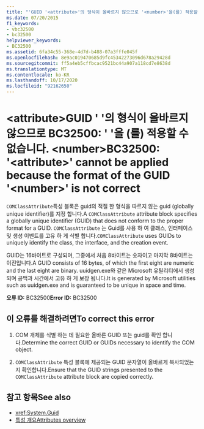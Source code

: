 ```yaml
---
title: "'GUID '<attribute>'의 형식이 올바르지 않으므로 '<number>'을(를) 적용할 수 없습니다."
ms.date: 07/20/2015
f1_keywords:
- vbc32500
- bc32500
helpviewer_keywords:
- BC32500
ms.assetid: 6fa34c55-368e-4d7d-b488-07a3fffe045f
ms.openlocfilehash: 8e9ac019470685d9fc45342273096d678a29428d
ms.sourcegitcommit: ff5a4eb5cffbcac9521bc44a907a118cd7e8638d
ms.translationtype: MT
ms.contentlocale: ko-KR
ms.lasthandoff: 10/17/2020
ms.locfileid: "92162650"
---
```

# <a name="bc32500-attribute-cannot-be-applied-because-the-format-of-the-guid-number-is-not-correct"></a><span data-ttu-id="55988-102">\<attribute>GUID ' '의 형식이 올바르지 않으므로 BC32500: ' '을 (를) 적용할 수 없습니다. \<number></span><span class="sxs-lookup"><span data-stu-id="55988-102">BC32500: '\<attribute>' cannot be applied because the format of the GUID '\<number>' is not correct</span></span>

<span data-ttu-id="55988-103">`COMClassAttribute`특성 블록은 guid의 적절 한 형식을 따르지 않는 guid (globally unique identifier)를 지정 합니다.</span><span class="sxs-lookup"><span data-stu-id="55988-103">A `COMClassAttribute` attribute block specifies a globally unique identifier (GUID) that does not conform to the proper format for a GUID.</span></span> <span data-ttu-id="55988-104">`COMClassAttribute` 는 Guid를 사용 하 여 클래스, 인터페이스 및 생성 이벤트를 고유 하 게 식별 합니다.</span><span class="sxs-lookup"><span data-stu-id="55988-104">`COMClassAttribute` uses GUIDs to uniquely identify the class, the interface, and the creation event.</span></span>

 <span data-ttu-id="55988-105">GUID는 16바이트로 구성되며, 그중에서 처음 8바이트는 숫자이고 마지막 8바이트는 이진입니다.</span><span class="sxs-lookup"><span data-stu-id="55988-105">A GUID consists of 16 bytes, of which the first eight are numeric and the last eight are binary.</span></span> <span data-ttu-id="55988-106">uuidgen.exe와 같은 Microsoft 유틸리티에서 생성 되며 공백과 시간에서 고유 하 게 보장 됩니다.</span><span class="sxs-lookup"><span data-stu-id="55988-106">It is generated by Microsoft utilities such as uuidgen.exe and is guaranteed to be unique in space and time.</span></span>

 <span data-ttu-id="55988-107">**오류 ID:** BC32500</span><span class="sxs-lookup"><span data-stu-id="55988-107">**Error ID:** BC32500</span></span>

## <a name="to-correct-this-error"></a><span data-ttu-id="55988-108">이 오류를 해결하려면</span><span class="sxs-lookup"><span data-stu-id="55988-108">To correct this error</span></span>

1. <span data-ttu-id="55988-109">COM 개체를 식별 하는 데 필요한 올바른 GUID 또는 guid를 확인 합니다.</span><span class="sxs-lookup"><span data-stu-id="55988-109">Determine the correct GUID or GUIDs necessary to identify the COM object.</span></span>

2. <span data-ttu-id="55988-110">`COMClassAttribute` 특성 블록에 제공되는 GUID 문자열이 올바르게 복사되었는지 확인합니다.</span><span class="sxs-lookup"><span data-stu-id="55988-110">Ensure that the GUID strings presented to the `COMClassAttribute` attribute block are copied correctly.</span></span>

## <a name="see-also"></a><span data-ttu-id="55988-111">참고 항목</span><span class="sxs-lookup"><span data-stu-id="55988-111">See also</span></span>

- <xref:System.Guid>
- [<span data-ttu-id="55988-112">특성 개요</span><span class="sxs-lookup"><span data-stu-id="55988-112">Attributes overview</span></span>](../../programming-guide/concepts/attributes/index.md)
